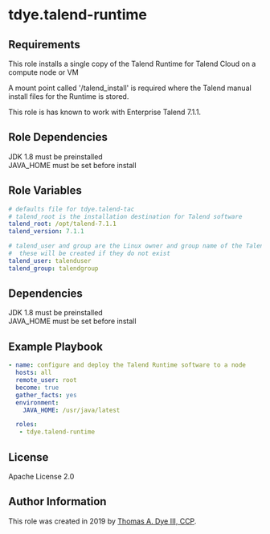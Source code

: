 # tdye.talend-runtime

Requirements
------------

This role installs a single copy of the Talend Runtime for Talend Cloud on a compute node or VM

A mount point called '/talend_install' is required where the Talend manual install files for the Runtime is stored.

This role is has known to work with Enterprise Talend 7.1.1.

Role Dependencies
-----------------
JDK 1.8 must be preinstalled  
JAVA_HOME must be set before install   


Role Variables
--------------

```yaml
# defaults file for tdye.talend-tac
# talend_root is the installation destination for Talend software
talend_root: /opt/talend-7.1.1
talend_version: 7.1.1

# talend_user and group are the Linux owner and group name of the Talend filesystem
#  these will be created if they do not exist
talend_user: talenduser
talend_group: talendgroup
```

Dependencies
------------
JDK 1.8 must be preinstalled  
JAVA_HOME must be set before install 

Example Playbook
----------------

```yaml
- name: configure and deploy the Talend Runtime software to a node
  hosts: all
  remote_user: root
  become: true
  gather_facts: yes
  environment:
    JAVA_HOME: /usr/java/latest

  roles:
   - tdye.talend-runtime
```

License
-------

Apache License 2.0

Author Information
------------------

This role was created in 2019 by [Thomas A. Dye III, CCP](https://github.com/tdye).

